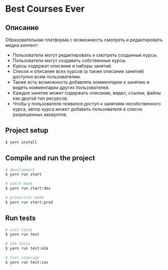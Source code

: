 # Best Courses Ever

## Описание
Образовательная платформа с возможность смотреть и редактировать медиа контент:
- Пользователи могут редактировать и смотреть созданные курсы.
- Пользователи могут создавать собственные курсы.
- Курсы содержат описание и наборы занятий.
- Список и описание всех курсов (а также описание занятий) доступно всем пользователям.
- Также есть возможность добавлять комментарии к занятию и видеть комментарии других пользователей.
- Каждое занятие может содержать описание, видео, ссылки, файлы как другой тип ресурсов.
- Чтобы у пользователя появился доступ к занятиям несобственного курса, автор курса может добавить пользователя в список разрешенных аккаунтов.


## Project setup

```bash
$ yarn install
```

## Compile and run the project

```bash
# development
$ yarn run start

# watch mode
$ yarn run start:dev

# production mode
$ yarn run start:prod
```

## Run tests

```bash
# unit tests
$ yarn run test

# e2e tests
$ yarn run test:e2e

# test coverage
$ yarn run test:cov
```
